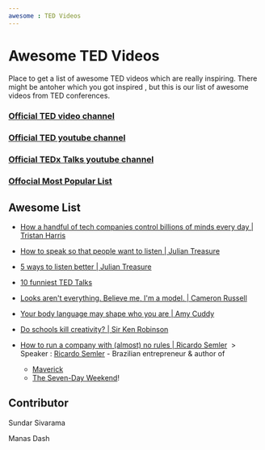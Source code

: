 ```yaml
---
awesome : TED Videos
---
```


# Awesome TED Videos
Place to get a list of awesome TED videos which are really inspiring. There might be antoher which you got inspired , but this is our list of awesome videos from TED conferences.


### [Official TED video channel](https://www.ted.com/)

### [Official TED youtube channel](https://www.youtube.com/channel/UCAuUUnT6oDeKwE6v1NGQxug)

### [Official TEDx Talks youtube channel](https://www.youtube.com/channel/UCsT0YIqwnpJCM-mx7-gSA4Q)
### [Offocial Most Popular List](https://www.ted.com/playlists/171/the_most_popular_talks_of_all)


## Awesome List


* [How a handful of tech companies control billions of minds every day | Tristan Harris](https://youtu.be/C74amJRp730)

* [How to speak so that people want to listen | Julian Treasure](https://www.youtube.com/watch?v=eIho2S0ZahI&vl=en)

* [5 ways to listen better | Julian Treasure](https://www.youtube.com/watch?v=cSohjlYQI2A)

* [10 funniest TED Talks](https://www.youtube.com/playlist?list=PL0nKakcqb4tRMwpoDZOEVyt_p-QZrKIpC)

* [Looks aren't everything. Believe me, I'm a model. | Cameron Russell](https://www.youtube.com/watch?v=KM4Xe6Dlp0Y)

* [Your body language may shape who you are | Amy Cuddy](https://www.youtube.com/watch?v=Ks-_Mh1QhMc)

* [Do schools kill creativity? | Sir Ken Robinson](https://www.youtube.com/watch?v=iG9CE55wbtY)

* [How to run a company with (almost) no rules | Ricardo Semler](https://www.ted.com/talks/ricardo_semler_how_to_run_a_company_with_almost_no_rules)
  > Speaker : [Ricardo Semler](https://en.wikipedia.org/wiki/Ricardo_Semler) - Brazilian entrepreneur & author of
  * [Maverick](https://en.wikipedia.org/wiki/Maverick_(book))
  * [The Seven-Day Weekend](https://en.wikipedia.org/wiki/The_Seven-Day_Weekend_(book))!


## Contributor

Sundar Sivarama

Manas Dash
